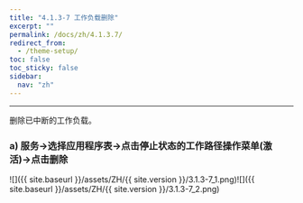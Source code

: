 ```yaml
---
title: "4.1.3-7 工作负载删除"
excerpt: ""
permalink: /docs/zh/4.1.3.7/
redirect_from:
  - /theme-setup/
toc: false
toc_sticky: false
sidebar:
  nav: "zh"
---
```


---
删除已中断的工作负载。

### a\) 服务→选择应用程序表→点击停止状态的工作路径操作菜单(激活)→点击删除
![]({{ site.baseurl }}/assets/ZH/{{ site.version }}/3.1.3-7_1.png)![]({{ site.baseurl }}/assets/ZH/{{ site.version }}/3.1.3-7_2.png)
